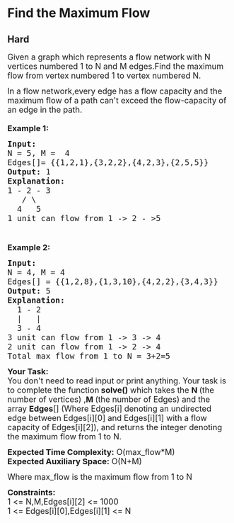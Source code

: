 # Find the Maximum Flow
## Hard 
<div class="problem-statement">
                <p></p><p><span style="font-size:18px">Given a graph&nbsp;which represents a flow network</span>&nbsp;<span style="font-size:18px">with N vertices numbered 1 to N and M edges.Find the maximum flow from vertex numbered 1 to vertex numbered N.</span></p>

<p><span style="font-size:18px">In a flow network,every edge has a flow&nbsp;capacity&nbsp;and the maximum flow of a path can't exceed the flow-capacity of an edge in the path.<br>
<br>
<strong>Example 1:</strong></span></p>

<pre><span style="font-size:18px"><strong>Input:</strong>
N = 5, M =  4
Edges[]= {{1,2,1},{3,2,2},{4,2,3},{2,5,5}}
<strong>Output: </strong>1 
<strong>Explanation: </strong>
1 - 2 - 3
   / \
  4   5 
1 unit can flow from 1 -&gt; 2 - &gt;5 </span>
</pre>

<p>&nbsp;</p>

<p><span style="font-size:18px"><strong>Example 2:</strong></span></p>

<pre><span style="font-size:18px"><strong>Input:</strong>
N = 4, M = 4
Edges[] = {{1,2,8},{1,3,10},{4,2,2},{3,4,3}}
<strong>Output: </strong>5 
<strong>Explanation:</strong>
  1 - 2 
  |   |
  3 - 4
3 unit can flow from 1 -&gt; 3 -&gt; 4
2 unit can flow from 1 -&gt; 2 -&gt; 4
Total max flow from 1 to N = 3+2=5</span></pre>

<p><span style="font-size:18px"><strong>Your Task:&nbsp;</strong><br>
You don't need to read input or print anything. Your task is to complete the function<strong>&nbsp;solve()</strong>&nbsp;which takes the <strong>N&nbsp;</strong>(the number of vertices) ,<strong>M </strong>(the number of Edges) and the array <strong>Edges</strong>[]&nbsp;(Where Edges[i]&nbsp;denoting an undirected edge between&nbsp;Edges[i][0] and&nbsp;Edges[i][1]&nbsp;with a flow capacity of Edges[i][2]),&nbsp;and returns the&nbsp;integer&nbsp;denoting the maximum flow from 1 to N.</span></p>

<p><span style="font-size:18px"><strong>Expected Time Complexity:</strong>&nbsp;O(max_flow*M)<br>
<strong>Expected Auxiliary Space:</strong>&nbsp;O(N+M)</span></p>

<p><span style="font-size:18px">Where max_flow is the maximum flow from&nbsp;1 to N</span></p>

<p><span style="font-size:18px"><strong>Constraints:</strong><br>
1 &lt;= N,M,Edges[i][2] &lt;= 1000</span><br>
<span style="font-size:18px">1 &lt;= Edges[i][0],Edges[i][1] &lt;= N</span></p>
 <p></p>
            </div>